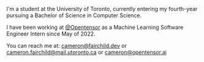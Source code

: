 I'm a student at the University of Toronto, currently entering my fourth-year pursuing a Bachelor of Science in Computer Science.  

I have been working at [@Opentensor](https://github.com/opentensor/) as a Machine Learning Software Engineer Intern since May of 2022.  

You can reach me at: [cameron@fairchild.dev](mailto:cameron@fairchild.dev) or [cameron.fairchild@mail.utoronto.ca](mailto:cameron.fairchild@mail.utoronto.ca) or [cameron@opentensor.ai](mailto:cameron@opentensor.ai)
